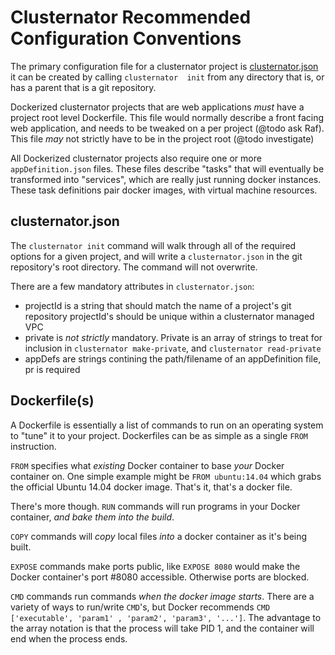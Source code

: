 Clusternator Recommended Configuration Conventions
==================================================

The primary configuration file for a clusternator project is 
[clusternator.json][clusternatorJson] it can be created by calling `clusternator 
init` from any directory that is, or has a parent that is a git repository.

Dockerized clusternator projects that are web applications _must_ have a project
root level Dockerfile.  This file would normally describe a front facing web
application, and needs to be tweaked on a per project (@todo ask Raf).  This
file _may_ not strictly have to be in the project root (@todo investigate)

All Dockerized clusternator projects also require one or more 
`appDefinition.json` files.  These files describe "tasks" that will eventually
be transformed into "services", which are really just running docker instances.
These task definitions pair docker images, with virtual machine resources.


## clusternator.json

The `clusternator init` command will walk through all of the required options
for a given project, and will write a `clusternator.json` in the git
repository's root directory.  The command will not overwrite.

There are a few mandatory attributes in `clusternator.json`:

- projectId is a string that should match the name of a project's git repository
projectId's should be unique within a clusternator managed VPC
- private is _not strictly_ mandatory.  Private is an array of strings to treat
for inclusion in `clusternator make-private`, and `clusternator read-private`
- appDefs are strings contining the path/filename of an appDefinition file, pr
is required


## Dockerfile(s)

A Dockerfile is essentially a list of commands to run on an operating system to
"tune" it to your project. Dockerfiles can be as simple as a single `FROM`
instruction.

`FROM` specifies what _existing_ Docker container to base _your_ Docker
container on.  One simple example might be `FROM ubuntu:14.04` which grabs the
official Ubuntu 14.04 docker image.  That's it, that's a docker file.

There's more though.  `RUN` commands will run programs in your Docker container,
_and bake them into the build_.

`COPY` commands will _copy_ local files _into_ a docker container as it's being
built.

`EXPOSE` commands make ports public, like `EXPOSE 8080` would make the Docker
container's port #8080 accessible.  Otherwise ports are blocked.

`CMD` commands run commands _when the docker image starts_.  There are a variety
of ways to run/write `CMD`'s, but Docker recommends `CMD ['executable', 'param1'
, 'param2', 'param3', '...']`.  The advantage to the array notation is that the
process will take PID 1, and the container will end when the process ends.






[clusternatorJson]: ../src/clusternator-json-skeleton.js "All the params"
